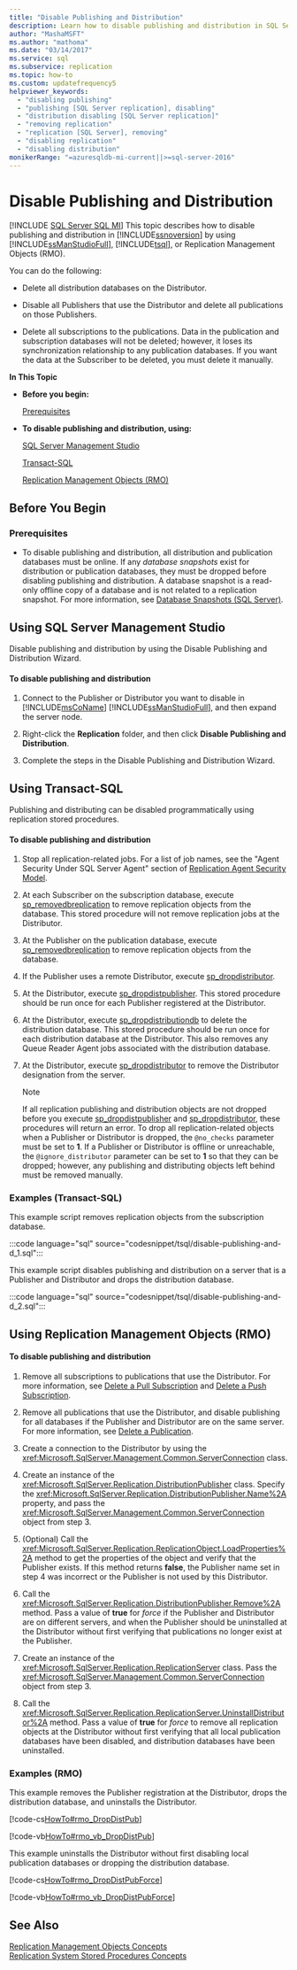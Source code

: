 ```yaml
---
title: "Disable Publishing and Distribution"
description: Learn how to disable publishing and distribution in SQL Server by using SQL Server Management Studio, Transact-SQL, or Replication Management Objects.
author: "MashaMSFT"
ms.author: "mathoma"
ms.date: "03/14/2017"
ms.service: sql
ms.subservice: replication
ms.topic: how-to
ms.custom: updatefrequency5
helpviewer_keywords:
  - "disabling publishing"
  - "publishing [SQL Server replication], disabling"
  - "distribution disabling [SQL Server replication]"
  - "removing replication"
  - "replication [SQL Server], removing"
  - "disabling replication"
  - "disabling distribution"
monikerRange: "=azuresqldb-mi-current||>=sql-server-2016"
---
```

# Disable Publishing and Distribution
[!INCLUDE [SQL Server SQL MI](../../includes/applies-to-version/sql-asdbmi.md)]
  This topic describes how to disable publishing and distribution in [!INCLUDE[ssnoversion](../../includes/ssnoversion-md.md)] by using [!INCLUDE[ssManStudioFull](../../includes/ssmanstudiofull-md.md)], [!INCLUDE[tsql](../../includes/tsql-md.md)], or Replication Management Objects (RMO).  
  
 You can do the following:  
  
-   Delete all distribution databases on the Distributor.  
  
-   Disable all Publishers that use the Distributor and delete all publications on those Publishers.  
  
-   Delete all subscriptions to the publications. Data in the publication and subscription databases will not be deleted; however, it loses its synchronization relationship to any publication databases. If you want the data at the Subscriber to be deleted, you must delete it manually.  
  
 **In This Topic**  
  
-   **Before you begin:**  
  
     [Prerequisites](#Prerequisites)  
  
-   **To disable publishing and distribution, using:**  
  
     [SQL Server Management Studio](#SSMSProcedure)  
  
     [Transact-SQL](#TsqlProcedure)  
  
     [Replication Management Objects (RMO)](#RMOProcedure)  
  
##  <a name="BeforeYouBegin"></a> Before You Begin  
  
###  <a name="Prerequisites"></a> Prerequisites  
  
-   To disable publishing and distribution, all distribution and publication databases must be online. If any *database snapshots* exist for distribution or publication databases, they must be dropped before disabling publishing and distribution. A database snapshot is a read-only offline copy of a database and is not related to a replication snapshot. For more information, see [Database Snapshots &#40;SQL Server&#41;](../../relational-databases/databases/database-snapshots-sql-server.md).  
  
##  <a name="SSMSProcedure"></a> Using SQL Server Management Studio  
 Disable publishing and distribution by using the Disable Publishing and Distribution Wizard.  
  
#### To disable publishing and distribution  
  
1.  Connect to the Publisher or Distributor you want to disable in [!INCLUDE[msCoName](../../includes/msconame-md.md)] [!INCLUDE[ssManStudioFull](../../includes/ssmanstudiofull-md.md)], and then expand the server node.  
  
2.  Right-click the **Replication** folder, and then click **Disable Publishing and Distribution**.  
  
3.  Complete the steps in the Disable Publishing and Distribution Wizard.  

##  <a name="TsqlProcedure"></a> Using Transact-SQL  
 Publishing and distributing can be disabled programmatically using replication stored procedures.  
  
#### To disable publishing and distribution  
  
1.  Stop all replication-related jobs. For a list of job names, see the "Agent Security Under SQL Server Agent" section of [Replication Agent Security Model](../../relational-databases/replication/security/replication-agent-security-model.md).  
  
2.  At each Subscriber on the subscription database, execute [sp_removedbreplication](../../relational-databases/system-stored-procedures/sp-removedbreplication-transact-sql.md) to remove replication objects from the database. This stored procedure will not remove replication jobs at the Distributor.  
  
3.  At the Publisher on the publication database, execute [sp_removedbreplication](../../relational-databases/system-stored-procedures/sp-removedbreplication-transact-sql.md) to remove replication objects from the database.  
  
4.  If the Publisher uses a remote Distributor, execute [sp_dropdistributor](../../relational-databases/system-stored-procedures/sp-dropdistributor-transact-sql.md).  
  
5.  At the Distributor, execute [sp_dropdistpublisher](../../relational-databases/system-stored-procedures/sp-dropdistpublisher-transact-sql.md). This stored procedure should be run once for each Publisher registered at the Distributor.  
  
6.  At the Distributor, execute [sp_dropdistributiondb](../../relational-databases/system-stored-procedures/sp-dropdistributiondb-transact-sql.md) to delete the distribution database. This stored procedure should be run once for each distribution database at the Distributor. This also removes any Queue Reader Agent jobs associated with the distribution database.  
  
7.  At the Distributor, execute [sp_dropdistributor](../../relational-databases/system-stored-procedures/sp-dropdistributor-transact-sql.md) to remove the Distributor designation from the server.  
  
    > [!NOTE]  
    > If all replication publishing and distribution objects are not dropped before you execute [sp_dropdistpublisher](../../relational-databases/system-stored-procedures/sp-dropdistpublisher-transact-sql.md) and [sp_dropdistributor](../../relational-databases/system-stored-procedures/sp-dropdistributor-transact-sql.md), these procedures will return an error. To drop all replication-related objects when a Publisher or Distributor is dropped, the `@no_checks` parameter must be set to **1**. If a Publisher or Distributor is offline or unreachable, the `@ignore_distributor` parameter can be set to **1** so that they can be dropped; however, any publishing and distributing objects left behind must be removed manually.  
  
###  <a name="TsqlExample"></a> Examples (Transact-SQL)  
 This example script removes replication objects from the subscription database.  
  
 :::code language="sql" source="codesnippet/tsql/disable-publishing-and-d_1.sql":::
  
 This example script disables publishing and distribution on a server that is a Publisher and Distributor and drops the distribution database.  
  
 :::code language="sql" source="codesnippet/tsql/disable-publishing-and-d_2.sql":::
  
##  <a name="RMOProcedure"></a> Using Replication Management Objects (RMO)  
  
#### To disable publishing and distribution  
  
1.  Remove all subscriptions to publications that use the Distributor. For more information, see [Delete a Pull Subscription](../../relational-databases/replication/delete-a-pull-subscription.md) and [Delete a Push Subscription](../../relational-databases/replication/delete-a-push-subscription.md).  
  
2.  Remove all publications that use the Distributor, and disable publishing for all databases if the Publisher and Distributor are on the same server. For more information, see [Delete a Publication](../../relational-databases/replication/publish/delete-a-publication.md).  
  
3.  Create a connection to the Distributor by using the <xref:Microsoft.SqlServer.Management.Common.ServerConnection> class.  
  
4.  Create an instance of the <xref:Microsoft.SqlServer.Replication.DistributionPublisher> class. Specify the <xref:Microsoft.SqlServer.Replication.DistributionPublisher.Name%2A> property, and pass the <xref:Microsoft.SqlServer.Management.Common.ServerConnection> object from step 3.  
  
5.  (Optional) Call the <xref:Microsoft.SqlServer.Replication.ReplicationObject.LoadProperties%2A> method to get the properties of the object and verify that the Publisher exists. If this method returns **false**, the Publisher name set in step 4 was incorrect or the Publisher is not used by this Distributor.  
  
6.  Call the <xref:Microsoft.SqlServer.Replication.DistributionPublisher.Remove%2A> method. Pass a value of **true** for *force* if the Publisher and Distributor are on different servers, and when the Publisher should be uninstalled at the Distributor without first verifying that publications no longer exist at the Publisher.  
  
7.  Create an instance of the <xref:Microsoft.SqlServer.Replication.ReplicationServer> class. Pass the <xref:Microsoft.SqlServer.Management.Common.ServerConnection> object from step 3.  
  
8.  Call the <xref:Microsoft.SqlServer.Replication.ReplicationServer.UninstallDistributor%2A> method. Pass a value of **true** for *force* to remove all replication objects at the Distributor without first verifying that all local publication databases have been disabled, and distribution databases have been uninstalled.  
  
###  <a name="PShellExample"></a> Examples (RMO)  
 This example removes the Publisher registration at the Distributor, drops the distribution database, and uninstalls the Distributor.  
  
 [!code-cs[HowTo#rmo_DropDistPub](../../relational-databases/replication/codesnippet/csharp/rmohowto/rmotestevelope.cs#rmo_dropdistpub)]  
  
 [!code-vb[HowTo#rmo_vb_DropDistPub](../../relational-databases/replication/codesnippet/visualbasic/rmohowtovb/rmotestenv.vb#rmo_vb_dropdistpub)]  
  
 This example uninstalls the Distributor without first disabling local publication databases or dropping the distribution database.  
  
 [!code-cs[HowTo#rmo_DropDistPubForce](../../relational-databases/replication/codesnippet/csharp/rmohowto/rmotestevelope.cs#rmo_dropdistpubforce)]  
  
 [!code-vb[HowTo#rmo_vb_DropDistPubForce](../../relational-databases/replication/codesnippet/visualbasic/rmohowtovb/rmotestenv.vb#rmo_vb_dropdistpubforce)]  
  
## See Also  
 [Replication Management Objects Concepts](../../relational-databases/replication/concepts/replication-management-objects-concepts.md)   
 [Replication System Stored Procedures Concepts](../../relational-databases/replication/concepts/replication-system-stored-procedures-concepts.md)  
  
  

